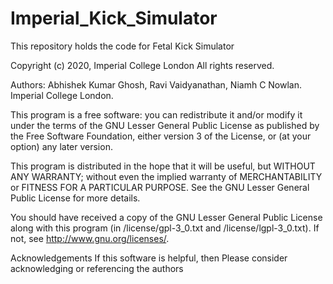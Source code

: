# Imperial_Kick_Simulator
This repository holds the code for Fetal Kick Simulator

Copyright (c) 2020, Imperial College London All rights reserved.

Authors: Abhishek Kumar Ghosh, Ravi Vaidyanathan, Niamh C Nowlan. Imperial College London.

This program is a free software: you can redistribute it and/or modify it under the terms of the GNU Lesser General Public License as published by the Free Software Foundation, either version 3 of the License, or (at your option) any later version.

This program is distributed in the hope that it will be useful, but WITHOUT ANY WARRANTY; without even the implied warranty of MERCHANTABILITY or FITNESS FOR A PARTICULAR PURPOSE. See the GNU Lesser General Public License for more details.

You should have received a copy of the GNU Lesser General Public License along with this program (in /license/gpl-3_0.txt and /license/lgpl-3_0.txt). If not, see http://www.gnu.org/licenses/.

Acknowledgements If this software is helpful, then Please consider acknowledging or referencing the authors
